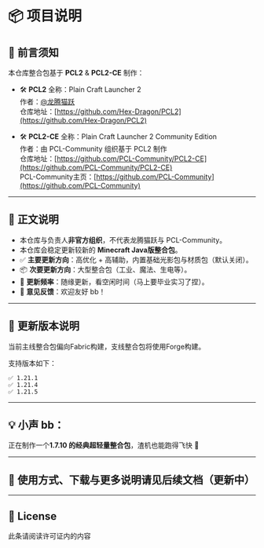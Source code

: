 
# 📦 项目说明

## 📝 前言须知

本仓库整合包基于 **PCL2** & **PCL2-CE** 制作：

- 🛠️ **PCL2** 全称：Plain Craft Launcher 2  
  作者：[@龙腾猫跃](https://github.com/LTCatt)  
  仓库地址：[https://github.com/Hex-Dragon/PCL2](https://github.com/Hex-Dragon/PCL2)

- 🛠️ **PCL2-CE** 全称：Plain Craft Launcher 2 Community Edition  
  作者：由 PCL-Community 组织基于 PCL2 制作  
  仓库地址：[https://github.com/PCL-Community/PCL2-CE](https://github.com/PCL-Community/PCL2-CE)  
  PCL-Community主页：[https://github.com/PCL-Community](https://github.com/PCL-Community)

---

## 📖 正文说明

- 本仓库与负责人**非官方组织**，不代表龙腾猫跃与 PCL-Community。
- 本仓库会稳定更新较新的 **Minecraft Java版整合包**。
- ✅ **主要更新方向**：高优化 + 高辅助，内置基础光影包与材质包（默认关闭）。
- 📦 **次要更新方向**：大型整合包（工业、魔法、生电等）。
- 📅 **更新频率**：随缘更新，看空闲时间（马上要毕业实习了捏）。
- 💬 **意见反馈**：欢迎友好 bb！

---

## 🔧 更新版本说明

当前主线整合包偏向Fabric构建，支线整合包将使用Forge构建。

支持版本如下：

```
✅ 1.21.1  
✅ 1.21.4  
✅ 1.21.5  
```

---

## 💡 小声 bb：

正在制作一个**1.7.10 的经典超轻量整合包**，渣机也能跑得飞快 🚀

---

## 🧾 使用方式、下载与更多说明请见后续文档（更新中）

---

## 📜 License

此条请阅读许可证内的内容
